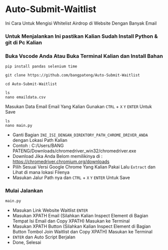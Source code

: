 # Auto-Submit-Waitlist
Ini Cara Untuk Mengisi Whitelist Airdrop di Website Dengan Banyak Email

### Untuk Menjalankan Ini pastikan Kalian Sudah Install Python & git di Pc Kalian

### Buka Vscode Anda Atau Buka Terminal Kalian dan Install Bahan

```
pip install pandas selenium time
```

```
git clone https://github.com/bangpateng/Auto-Submit-Waitlist
```
```
cd Auto-Submit-Waitlist
```
```
ls
nano emaildata.csv
```
Masukan Data Email Email Yang Kalian Gunakan `CTRL` + `X` `Y` `ENTER` Untuk Save
```
ls
nano main.py
```
- Ganti Bagian `INI_ISI_DENGAN_DIREKTORY_PATH_CHROME_DRIVER_ANDA` dengan Lokasi Path Kalian
- Contoh : C:/Users/BANG PATENG/Downloads/chromedriver_win32/chromedriver.exe
- Download Jika Anda Belom memilikinya di : https://chromedriver.chromium.org/downloads
- Pilih Sesuai Versi Google Chrome Yang Kalian Pakai Lalu `Extract` dan Lihat di mana lokasi Filenya
- Masukan Jalur Path nya dan `CTRL` + `X` `Y` `ENTER` Untuk Save

### Mulai Jalankan

```
main.py
```

- Masukan Link Website Waitlist `ENTER`
- Masukan XPATH Email (Silahkan Kalian Inspect Element di Bagian Tempat Isi Email dan Copy XPATH) Masukan ke Terminal
- Masukan XPATH Button (Silahkan Kalian Inspect Element di Bagian Button Tombol Join Waitlist dan Copy XPATH) Masukan ke Terminal
- `ENTER` dan Auto Script Berjalan
- Done, Selesai
